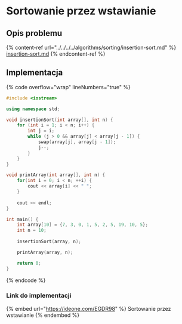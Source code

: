 # Sortowanie przez wstawianie

## Opis problemu

{% content-ref url="../../../../algorithms/sorting/insertion-sort.md" %}
[insertion-sort.md](../../../../algorithms/sorting/insertion-sort.md)
{% endcontent-ref %}

## Implementacja

{% code overflow="wrap" lineNumbers="true" %}
```cpp
#include <iostream>

using namespace std;

void insertionSort(int array[], int n) {
    for (int i = 1; i < n; i++) {
        int j = i;
        while (j > 0 && array[j] < array[j - 1]) {
            swap(array[j], array[j - 1]);
            j--;
        }
    }
}

void printArray(int array[], int n) {
    for(int i = 0; i < n; ++i) {
        cout << array[i] << " ";
    }
 
    cout << endl;
}

int main() {
    int array[10] = {7, 3, 0, 1, 5, 2, 5, 19, 10, 5};
    int n = 10;
    
    insertionSort(array, n);

    printArray(array, n);

    return 0;
}
```
{% endcode %}

### Link do implementacji

{% embed url="https://ideone.com/EGDR98" %}
Sortowanie przez wstawianie
{% endembed %}